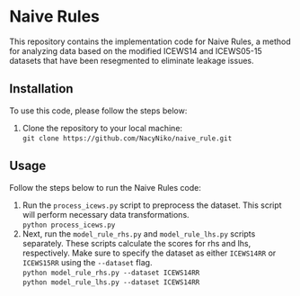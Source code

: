 # Naive Rules

This repository contains the implementation code for Naive Rules, a method for analyzing data based on the modified ICEWS14 and ICEWS05-15 datasets that have been resegmented to eliminate leakage issues.

## Installation

To use this code, please follow the steps below:

1. Clone the repository to your local machine:<br>
   `git clone https://github.com/NacyNiko/naive_rule.git`

   
## Usage
Follow the steps below to run the Naive Rules code:

1. Run the `process_icews.py` script to preprocess the dataset. This script will perform necessary data transformations.<br>
   `python process_icews.py`
2. Next, run the `model_rule_rhs.py` and `model_rule_lhs.py` scripts separately. These scripts calculate the scores for rhs and lhs, respectively. Make sure to specify the dataset as either `ICEWS14RR` or `ICEWS15RR` using the `--dataset` flag.<br>
   `python model_rule_rhs.py --dataset ICEWS14RR`<br>
   `python model_rule_lhs.py --dataset ICEWS14RR`
   
